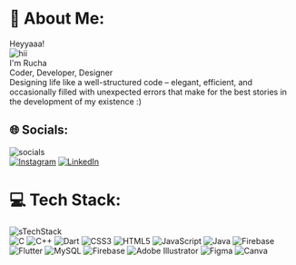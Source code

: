 # 💫 About Me:
Heyyaaa!<br>
![hii](https://i.postimg.cc/mrQv3pcY/budding-pop-cute.gif)
<br>
I'm Rucha<br>Coder, Developer, Designer<br>Designing life like a well-structured code – elegant, efficient, and occasionally filled with unexpected errors that make for the best stories in the development of my existence :)


## 🌐 Socials:
![socials](https://i.postimg.cc/yNdfxfm6/phone.gif)
<br>
[![Instagram](https://img.shields.io/badge/Instagram-%23E4405F.svg?logo=Instagram&logoColor=white)](https://instagram.com/rucha_ikare) [![LinkedIn](https://img.shields.io/badge/LinkedIn-%230077B5.svg?logo=linkedin&logoColor=white)](https://linkedin.com/in/Rucha-Ikare) 

# 💻 Tech Stack:
![sTechStack](https://i.postimg.cc/8Cz15VXF/peach-goma-peach-and-goma.gif)
<br>
![C](https://img.shields.io/badge/c-%2300599C.svg?style=plastic&logo=c&logoColor=white) ![C++](https://img.shields.io/badge/c++-%2300599C.svg?style=plastic&logo=c%2B%2B&logoColor=white) ![Dart](https://img.shields.io/badge/dart-%230175C2.svg?style=plastic&logo=dart&logoColor=white) ![CSS3](https://img.shields.io/badge/css3-%231572B6.svg?style=plastic&logo=css3&logoColor=white) ![HTML5](https://img.shields.io/badge/html5-%23E34F26.svg?style=plastic&logo=html5&logoColor=white) ![JavaScript](https://img.shields.io/badge/javascript-%23323330.svg?style=plastic&logo=javascript&logoColor=%23F7DF1E) ![Java](https://img.shields.io/badge/java-%23ED8B00.svg?style=plastic&logo=openjdk&logoColor=white) ![Firebase](https://img.shields.io/badge/firebase-%23039BE5.svg?style=plastic&logo=firebase) ![Flutter](https://img.shields.io/badge/Flutter-%2302569B.svg?style=plastic&logo=Flutter&logoColor=white) ![MySQL](https://img.shields.io/badge/mysql-%2300000f.svg?style=plastic&logo=mysql&logoColor=white) ![Firebase](https://img.shields.io/badge/Firebase-039BE5?style=plastic&logo=Firebase&logoColor=white) ![Adobe Illustrator](https://img.shields.io/badge/adobe%20illustrator-%23FF9A00.svg?style=plastic&logo=adobe%20illustrator&logoColor=white) ![Figma](https://img.shields.io/badge/figma-%23F24E1E.svg?style=plastic&logo=figma&logoColor=white) ![Canva](https://img.shields.io/badge/Canva-%2300C4CC.svg?style=plastic&logo=Canva&logoColor=white)


